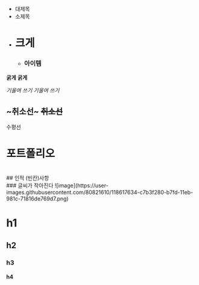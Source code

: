 - 대제목
 - 소제목
- # 크게
  - ### 아이템
__굵게__
**굵게**

_기울여 쓰기_
*기울여 쓰기*

~취소선~
~~취소선~~
---
수평선


# 포트폴리오
<br/>
## 인적&nbsp;(빈칸)사항
<br/>
### 글씨가 작아진다
![image](https://user-images.githubusercontent.com/80821610/118617634-c7b3f280-b7fd-11eb-981c-71816de769d7.png)
<!--주석내용-->

# h1
## h2
### h3
#### h4

